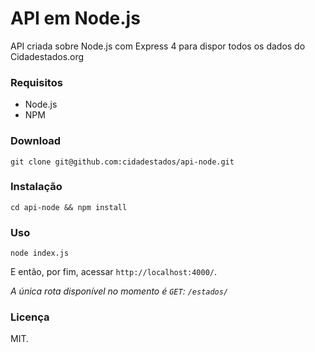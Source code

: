 # API em Node.js

API criada sobre Node.js com Express 4 para dispor todos os dados do
Cidadestados.org

### Requisitos

- Node.js
- NPM

### Download

`git clone git@github.com:cidadestados/api-node.git`

### Instalação

`cd api-node && npm install`

### Uso

`node index.js`

E então, por fim, acessar `http://localhost:4000/`.

*A única rota disponível no momento é `GET`: `/estados/`*

### Licença

MIT.